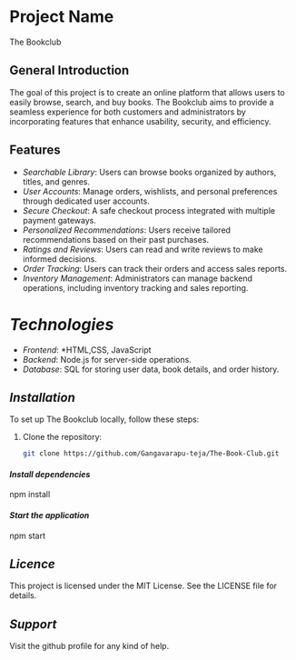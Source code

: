 # Project Name
 The Bookclub

## General Introduction
The goal of this project is to create an online platform that allows users to easily browse, search, and buy books. The Bookclub aims to provide a seamless experience for both customers and administrators by incorporating features that enhance usability, security, and efficiency.

## Features
- *Searchable Library*: Users can browse books organized by authors, titles, and genres.
- *User Accounts*: Manage orders, wishlists, and personal preferences through dedicated user accounts.
- *Secure Checkout*: A safe checkout process integrated with multiple payment gateways.
- *Personalized Recommendations*: Users receive tailored recommendations based on their past purchases.
- *Ratings and Reviews*: Users can read and write reviews to make informed decisions.
- *Order Tracking*: Users can track their orders and access sales reports.
- *Inventory Management*: Administrators can manage backend operations, including inventory tracking and sales reporting.

# *Technologies*
- *Frontend*: *HTML,CSS, JavaScript 
- *Backend*: Node.js for server-side operations.
- *Database*: SQL for storing user data, book details, and order history.


## *Installation*
To set up The Bookclub locally, follow these steps:
1. Clone the repository:
   ```bash
   git clone https://github.com/Gangavarapu-teja/The-Book-Club.git
#### *Install dependencies*
   npm install
#### *Start the application*
   npm start
## *Licence*
 This project is licensed under the MIT License. See the LICENSE file for details.
 ## *Support*
  Visit the github profile for any kind of help.
